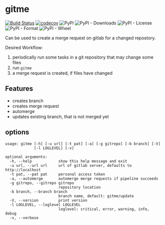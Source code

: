 # gitme

[![Build Status](https://travis-ci.com/aufbaubank/gitme.svg?branch=master)](https://travis-ci.com/aufbaubank/gitme)
[![codecov](https://codecov.io/gh/aufbaubank/gitme/branch/master/graph/badge.svg)](https://codecov.io/gh/aufbaubank/gitme)
![PyPI](https://img.shields.io/pypi/v/gitme)
![PyPI - Downloads](https://img.shields.io/pypi/dm/gitme)
![PyPI - License](https://img.shields.io/pypi/l/gitme)
![PyPI - Format](https://img.shields.io/pypi/format/gitme)
![PyPI - Wheel](https://img.shields.io/pypi/wheel/gitme)

Can be used to create a merge request on gitlab for a changed repostory.

Desired Workflow:
1. periodically run some tasks in a git repository that may change some files
2. run `gitme`
3. a merge request is created, if files have changed

## Features

* creates branch
* creates merge request
* automerge
* updates existing branch, that is not merged yet

## options

```
usage: gitme [-h] [-u url] [-t pat] [-a] [-g gitrepo] [-b branch] [-V]
             [-l LOGLEVEL] [-v]

optional arguments:
  -h, --help            show this help message and exit
  -u url, --url url     url of gitlab server, defaults to http://localhost
  -t pat, --pat pat     personal access token
  -a, --automerge       automerge merge requests if pipeline succeeds
  -g gitrepo, --gitrepo gitrepo
                        repository location
  -b branch, --branch branch
                        branch name, default: gitme/update
  -V, --version         print version
  -l LOGLEVEL, --loglevel LOGLEVEL
                        loglevel: critical, error, warning, info, debug
  -v, --verbose
```
